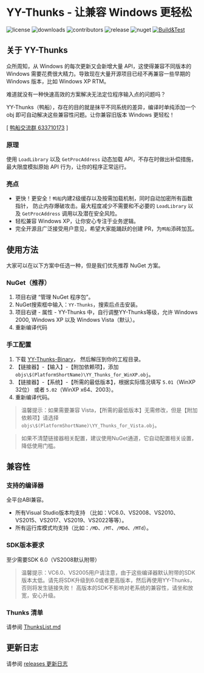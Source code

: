 ﻿# YY-Thunks - 让兼容 Windows 更轻松
![license](https://img.shields.io/github/license/Chuyu-Team/YY-Thunks)
![downloads](https://img.shields.io/github/downloads/Chuyu-Team/YY-Thunks/total)
![contributors](https://img.shields.io/github/contributors-anon/Chuyu-Team/YY-Thunks)
![release](https://img.shields.io/github/v/release/Chuyu-Team/YY-Thunks?include_prereleases)
![nuget](https://img.shields.io/nuget/vpre/YY-Thunks)
[![Build&Test](https://github.com/Chuyu-Team/YY-Thunks/actions/workflows/Build&Test.yml/badge.svg)](https://github.com/Chuyu-Team/YY-Thunks/actions/workflows/Build&Test.yml)

## 关于 YY-Thunks

众所周知，从 Windows 的每次更新又会新增大量 API，这使得兼容不同版本的 Windows 
需要花费很大精力。导致现在大量开源项目已经不再兼容一些早期的 Windows 版本，比如
Windows XP RTM。

难道就没有一种快速高效的方案解决无法定位程序输入点的问题吗？

YY-Thunks（鸭船），存在的目的就是抹平不同系统的差异，编译时单纯添加一个 obj 
即可自动解决这些兼容性问题。让你兼容旧版本 Windows 更轻松！

[ [鸭船交流群 633710173](https://shang.qq.com/wpa/qunwpa?idkey=21d51d8ad1d77b99ea9544b399e080ec347ca6a1bc04267fb59cebf22644a42a) ]

### 原理

使用 `LoadLibrary` 以及 `GetProcAddress` 动态加载 API，不存在时做出补偿措施，
最大限度模拟原始 API 行为，让你的程序正常运行。

### 亮点

* 更快！更安全！`鸭船`内建2级缓存以及按需加载机制，同时自动加密所有函数指针，
  防止内存爆破攻击。最大程度减少不需要和不必要的 `LoadLibrary` 以及 
  `GetProcAddress` 调用以及潜在安全风险。
* 轻松兼容 Windows XP，让你安心专注于业务逻辑。
* 完全开源且广泛接受用户意见，希望大家能踊跃的创建 PR，为`鸭船`添砖加瓦。

## 使用方法

大家可以在以下方案中任选一种，但是我们优先推荐 NuGet 方案。

### NuGet（推荐）

1. 项目右键 “管理 NuGet 程序包”。
2. NuGet搜索框中输入：`YY-Thunks`，搜索后点击安装。
3. 项目右键 - 属性 - YY-Thunks 中，自行调整YY-Thunks等级，允许 Windows 2000, 
   Windows XP 以及 Windows Vista（默认）。
4. 重新编译代码

### 手工配置

1. 下载 [YY-Thunks-Binary](https://github.com/Chuyu-Team/YY-Thunks/releases)，
   然后解压到你的工程目录。
2. 【链接器】-【输入】-【附加依赖项】，添加 
   `objs\$(PlatformShortName)\YY_Thunks_for_WinXP.obj`。
3. 【链接器】-【系统】-【所需的最低版本】，根据实际情况填写 `5.01`（WinXP 32位） 或者 `5.02`（WinXP x64、2003）。
4. 重新编译代码。

> 温馨提示：如果需要兼容 Vista，【所需的最低版本】无需修改，但是【附加依赖项】请选择 
  `objs\$(PlatformShortName)\YY_Thunks_for_Vista.obj`。

> 如果不清楚链接器相关配置，建议使用NuGet通道，它自动配置相关设置，降低使用门槛。

## 兼容性

### 支持的编译器

全平台ABI兼容。

* 所有Visual Studio版本均支持
  （比如：VC6.0、VS2008、VS2010、VS2015、VS2017、VS2019、VS2022等等）。
* 所有运行库模式均支持（比如：`/MD`、`/MT`、`/MDd`、`/MTd`）。

### SDK版本要求
至少需要SDK 6.0（VS2008默认附带）

> 温馨提示：VC6.0、VS2005用户请注意，由于这些编译器默认附带的SDK版本太低。请先将SDK升级到6.0或者更高版本，然后再使用YY-Thunks，否则将发生链接失败！
高版本的SDK不影响对老系统的兼容性，请坐和放宽，安心升级。

### Thunks 清单

请参阅 [ThunksList.md](ThunksList.md)

## 更新日志

请参阅 [releases 更新日志](https://github.com/Chuyu-Team/YY-Thunks/releases)

